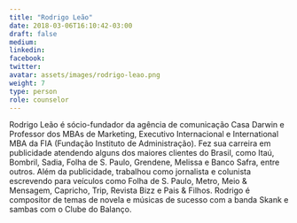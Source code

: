 ```yaml
---
title: "Rodrigo Leão"
date: 2018-03-06T16:10:42-03:00
draft: false
medium:
linkedin:
facebook:
twitter:
avatar: assets/images/rodrigo-leao.png
weight: 7
type: person
role: counselor
---
```


Rodrigo Leão é sócio-fundador da agência de comunicação Casa Darwin e Professor dos MBAs de Marketing, Executivo Internacional e International MBA da FIA (Fundação Instituto de Administração). Fez sua carreira em publicidade atendendo alguns dos maiores clientes do Brasil, como Itaú, Bombril, Sadia, Folha de S. Paulo, Grendene, Melissa e Banco Safra, entre outros. Além da publicidade, trabalhou como jornalista e colunista escrevendo para veículos como Folha de S. Paulo, Metro, Meio & Mensagem, Capricho, Trip, Revista Bizz e Pais & Filhos. Rodrigo é compositor de temas de novela e músicas de sucesso com a banda Skank
e sambas com o Clube do Balanço.
